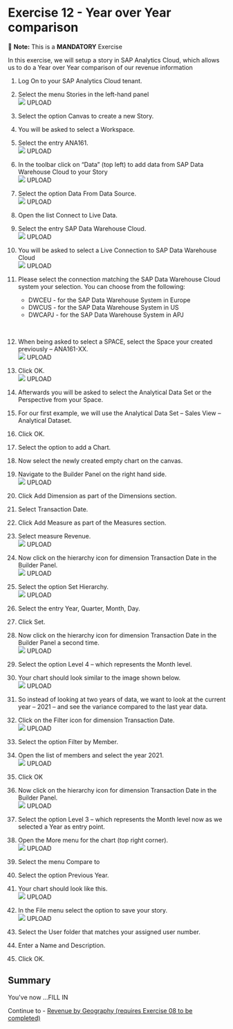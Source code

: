 # Exercise 12 - Year over Year comparison

:memo: **Note:** This is a <strong>MANDATORY</strong>  Exercise

In this exercise, we will setup a story in SAP Analytics Cloud, which allows us to do a Year over Year comparison
of our revenue information

1. Log On to your SAP Analytics Cloud tenant.
2. Select the menu Stories in the left-hand panel
<br>![](images/00_00_0201.png) UPLOAD

3. Select the option Canvas to create a new Story.
4. You will be asked to select a Workspace.
5. Select the entry ANA161.
<br>![](images/00_00_0202.png) UPLOAD

6. In the toolbar click on “Data” (top left) to add data from SAP Data Warehouse Cloud to your Story
<br>![](images/00_00_0203.png) UPLOAD

7. Select the option Data From Data Source.
<br>![](images/00_00_0204.png) UPLOAD

8. Open the list Connect to Live Data.
9. Select the entry SAP Data Warehouse Cloud.
<br>![](images/00_00_0205.png) UPLOAD

10. You will be asked to select a Live Connection to SAP Data Warehouse Cloud
<br>![](images/00_00_0206.png) UPLOAD

11. Please select the connection matching the SAP Data Warehouse Cloud system your selection. You can
choose from the following:<br><ul><li>DWCEU - for the SAP Data Warehouse System in Europe</li><li>DWCUS - for the SAP Data Warehouse System in US</li><li>DWCAPJ - for the SAP Data Warehouse System in APJ
<br>

12. When being asked to select a SPACE, select the Space your created previously – ANA161-XX.
<br>![](images/00_00_0207.png) UPLOAD

13. Click OK. 
<br>![](images/00_00_0208.png) UPLOAD

14. Afterwards you will be asked to select the Analytical Data Set or the Perspective from your Space.
15. For our first example, we will use the Analytical Data Set – Sales View – Analytical Dataset.
16. Click OK.
17. Select the option to add a Chart.
18. Now select the newly created empty chart on the canvas.
19. Navigate to the Builder Panel on the right hand side.
<br>![](images/00_00_0209.png) UPLOAD

20. Click Add Dimension as part of the Dimensions section.
21. Select Transaction Date.
22. Click Add Measure as part of the Measures section.
23. Select measure Revenue.
<br>![](images/00_00_0210.png) UPLOAD

24. Now click on the hierarchy icon for dimension Transaction Date in the Builder Panel.
<br>![](images/00_00_0211.png) UPLOAD

25. Select the option Set Hierarchy.
<br>![](images/00_00_0212.png) UPLOAD

26. Select the entry Year, Quarter, Month, Day.
27. Click Set.
28. Now click on the hierarchy icon for dimension Transaction Date in the Builder Panel a second time.
<br>![](images/00_00_0213.png) UPLOAD

29. Select the option Level 4 – which represents the Month level.
30. Your chart should look similar to the image shown below.
<br>![](images/00_00_0214.png) UPLOAD

31. So instead of looking at two years of data, we want to look at the current year – 2021 – and see the variance
compared to the last year data.
32. Click on the Filter icon for dimension Transaction Date.
<br>![](images/00_00_0215.png) UPLOAD

33. Select the option Filter by Member.
34. Open the list of members and select the year 2021.
<br>![](images/00_00_0216.png) UPLOAD

35. Click OK
36. Now click on the hierarchy icon for dimension Transaction Date in the Builder Panel.
<br>![](images/00_00_0217.png) UPLOAD

37. Select the option Level 3 – which represents the Month level now as we selected a Year as entry point.
38. Open the More menu for the chart (top right corner).
<br>![](images/00_00_0218.png) UPLOAD

39. Select the menu Compare to
40. Select the option Previous Year.
41. Your chart should look like this.
<br>![](images/00_00_0219.png) UPLOAD

42. In the File menu select the option to save your story.
<br>![](images/00_00_0220.png) UPLOAD

43. Select the User folder that matches your assigned user number.
44. Enter a Name and Description.
45. Click OK.




## Summary

You've now ...FILL IN

Continue to - [Revenue by Geography (requires Exercise 08 to be completed) ](../ex13/README.md)
